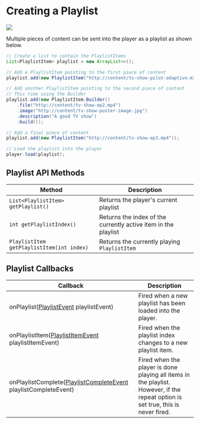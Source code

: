 # Creating a Playlist

<img src="https://img.shields.io/badge/SDK-Android%20v3-0AAC29.svg?logo=android">

Multiple pieces of content can be sent into the player as a playlist as shown below.

```java
// Create a list to contain the PlaylistItems
List<PlaylistItem> playlist = new ArrayList<>();

// Add a PlaylistItem pointing to the first piece of content
playlist.add(new PlaylistItem("http://content/tv-show-pilot-adaptive.m3u8"));

// Add another PlaylistItem pointing to the second piece of content
// This time using the Builder
playlist.add(new PlaylistItem.Builder()
    .file("http://content/tv-show-ep2.mp4")
    .image("http://content/tv-show-poster-image.jpg")
    .description("A good TV show")
    .build());

// Add a final piece of content
playlist.add(new PlaylistItem("http://content/tv-show-ep3.mp4"));

// Load the playlist into the player
player.load(playlist);
```

## Playlist API Methods

| Method | Description |
| --- | --- |
| `List<PlaylistItem> getPlaylist()` | Returns the player's current playlist |
| `int getPlaylistIndex()` | Returns the index of the currently active item in the playlist |
| `PlaylistItem getPlaylistItem(int index)` | Returns the currently playing `PlaylistItem` |

## Playlist Callbacks

| Callback | Description |
| --- | --- |
| onPlaylist([PlaylistEvent](https://developer.jwplayer.com/sdk/android/reference/com/longtailvideo/jwplayer/events/PlaylistEvent.html) playlistEvent) | Fired when a new playlist has been loaded into the player. |
| onPlaylistItem([PlaylistItemEvent](https://developer.jwplayer.com/sdk/android/reference/com/longtailvideo/jwplayer/events/PlaylistItemEvent.html) playlistItemEvent) | Fired when the playlist index changes to a new playlist item. |
| onPlaylistComplete([PlaylistCompleteEvent](https://developer.jwplayer.com/sdk/android/reference/com/longtailvideo/jwplayer/events/PlaylistCompleteEvent.html) playlistCompleteEvent) | Fired when the player is done playing all items in the playlist. However, if the repeat option is set true, this is never fired. |
